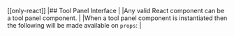 [[only-react]]
|## Tool Panel Interface
|
|Any valid React component can be a tool panel component. 
|
|When a tool panel component is instantiated then the following will be made available on `props`:
|

